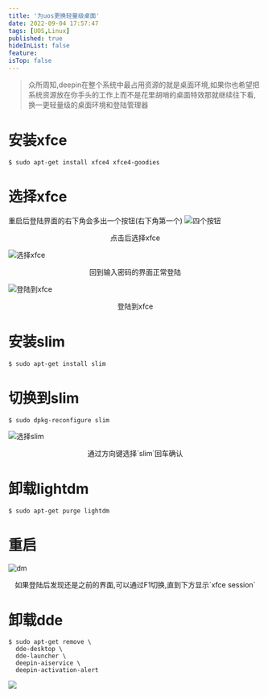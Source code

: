 ```yaml
---
title: '为uos更换轻量级桌面'
date: 2022-09-04 17:57:47
tags: [UOS,Linux]
published: true
hideInList: false
feature: 
isTop: false
---
```

>众所周知,deepin在整个系统中最占用资源的就是桌面环境,如果你也希望把系统资源放在你手头的工作上而不是花里胡哨的桌面特效那就继续往下看,换一更轻量级的桌面环境和登陆管理器


# 安装xfce
```shell
$ sudo apt-get install xfce4 xfce4-goodies
```
# 选择xfce
重启后登陆界面的右下角会多出一个按钮(右下角第一个)
![四个按钮](https://s1.ax1x.com/2022/08/05/vmDNjA.png)
<center>点击后选择xfce</center>

![选择xfce](https://s1.ax1x.com/2022/08/05/vmDanI.png)
<center>回到输入密码的界面正常登陆</center>

![登陆到xfce](https://s1.ax1x.com/2022/08/05/vmDtcd.png)
<center>登陆到xfce</center>

# 安装slim
```shell
$ sudo apt-get install slim
```
# 切换到slim
```shell
$ sudo dpkg-reconfigure slim
```
![选择slim](https://s1.ax1x.com/2022/08/05/vmrkDI.png)
<center>通过方向键选择`slim`回车确认</center>

# 卸载lightdm
```shell
$ sudo apt-get purge lightdm
```
# 重启
![dm](https://s1.ax1x.com/2022/08/05/vmrnPS.png)
<center>如果登陆后发现还是之前的界面,可以通过F1切换,直到下方显示`xfce session`</center>

# 卸载dde
```shell
$ sudo apt-get remove \
  dde-desktop \
  dde-launcher \
  deepin-aiservice \
  deepin-activation-alert
```

![](https://s1.ax1x.com/2022/08/05/vmrbi8.png)
